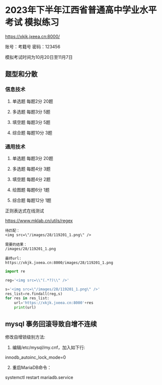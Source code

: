 # 2023年下半年江西省普通高中学业水平考试 模拟练习

https://xkjk.jxeea.cn:8000/

账号：考籍号
密码：123456

模拟考试时间为10月20日至11月7日

## 题型和分散

### 信息技术

1. 单选题 每题2分 20题

2. 多选题 每题3分 5题

3. 填空题 每题3分 5题

4. 综合题 每题10分 3题

### 通用技术

1. 单选题 每题3分 20题

2. 多选题 每题4分 3题

3. 填空题 每题4分 2题

4. 绘图题  每题6分 1题

5. 综合题  每题12分 1题

正则表达式在线测试

https://www.mklab.cn/utils/regex

```code
待匹配：
<img src=\"/images/28/119201_1.png\" />

需要的结果：
/images/28/119201_1.png

最终url:
https://xkjk.jxeea.cn:8000/images/28/119201_1.png
```

```python
import re

reg='<img src=\\"(.*?)\\" />'

s='<img src=\"/images/28/119201_1.png\" />'
res_list=re.findall(reg,s)
for res in res_list:
    url='https://xkjk.jxeea.cn:8000'+res
    print(url)
```
## mysql 事务回滚导致自增不连续

修改自增锁级别方法:

1. 编辑/etc/mysql/my.cnf，加入如下行:

innodb_autoinc_lock_mode=0

2. 重启MariaDB命令：

systemctl restart mariadb.service
